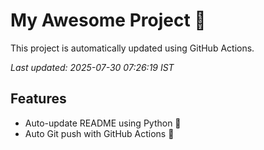 # My Awesome Project 🚀

This project is automatically updated using GitHub Actions.

_Last updated: 2025-07-30 07:26:19 IST_

## Features
- Auto-update README using Python 🐍
- Auto Git push with GitHub Actions 🤖

